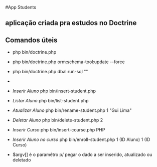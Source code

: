 #App Students

## aplicação criada pra estudos no Doctrine

## Comandos úteis

- php bin/doctrine.php
- php bin/doctrine.php orm:schema-tool:update --force
- php bin/doctrine.php dbal:run-sql ""
- 

- *Inserir Aluno* php bin/insert-student.php
- *Listar Aluno* php bin/list-student.php
- *Atualizar Aluno* php bin/rename-student.php 1 "Gui Lima"
- *Deletar Aluno* php bin/delete-student.php 2

- *Inserir Curso* php bin/insert-course.php PHP

- *Inserir Aluno no curso* php bin/enroll-student.php 1 (ID Aluno) 1 (ID Curso)

- $argv[] é o paramêtro p/ pegar o dado a ser inserido, atualizado ou deletado 

